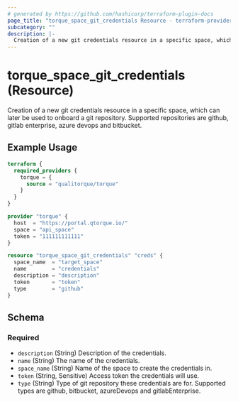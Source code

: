 ```yaml
---
# generated by https://github.com/hashicorp/terraform-plugin-docs
page_title: "torque_space_git_credentials Resource - terraform-provider-torque"
subcategory: ""
description: |-
  Creation of a new git credentials resource in a specific space, which can later be used to onboard a git repository. Supported repositories are github, gitlab enterprise, azure devops and bitbucket.
---
```


# torque_space_git_credentials (Resource)

Creation of a new git credentials resource in a specific space, which can later be used to onboard a git repository. Supported repositories are github, gitlab enterprise, azure devops and bitbucket.

## Example Usage

```terraform
terraform {
  required_providers {
    torque = {
      source = "qualitorque/torque"
    }
  }
}

provider "torque" {
  host  = "https://portal.qtorque.io/"
  space = "api_space"
  token = "111111111111"
}

resource "torque_space_git_credentials" "creds" {
  space_name  = "target_space"
  name        = "credentials"
  description = "description"
  token       = "token"
  type        = "github"
}
```

<!-- schema generated by tfplugindocs -->
## Schema

### Required

- `description` (String) Description of the credentials.
- `name` (String) The name of the credentials.
- `space_name` (String) Name of the space to create the credentials in.
- `token` (String, Sensitive) Access token the credentials will use.
- `type` (String) Type of git repository these credentials are for. Supported types are github, bitbucket, azureDevops and gitlabEnterprise.

